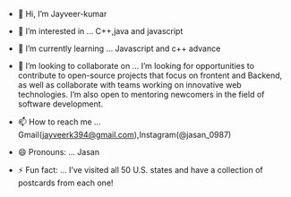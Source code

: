 - 👋 Hi, I’m Jayveer-kumar
- 👀 I’m interested in ... C++,java and javascript
- 🌱 I’m currently learning ... Javascript and c++ advance
- 💞️ I’m looking to collaborate on ...  I’m looking for opportunities to contribute to open-source projects that focus on frontent and  Backend, as well as collaborate with teams working on innovative web technologies. I’m also open to mentoring newcomers in the field of software development.

- 📫 How to reach me ... Gmail(jayveerk394@gmail.com),Instagram(@jasan_0987)
- 😄 Pronouns: ... Jasan
- ⚡ Fun fact: ...  I’ve visited all 50 U.S. states and have a collection of postcards from each one!


<!---
Jayveer-kumar/Jayveer-kumar is a ✨ special ✨ repository because its `README.md` (this file) appears on your GitHub profile.
You can click the Preview link to take a look at your changes.
--->

